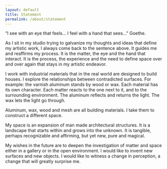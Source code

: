 ```yaml
---
layout: default
title: Statement
permalink: /about/statement
---
```


“I see with an eye that feels… I feel with a hand that sees…” Goethe.

As I sit in my studio trying to galvanize my thoughts and ideas that define my artistic work, I always come back to the sentence above. It guides me and reaffirms my process. It is the matter, the eye and the hand that interact. It is the process, the experience and the need to define space over and over again that stays in my artistic endeavor.

I work with industrial materials that in the real world are designed to build houses. I explore the relationships between contradicted surfaces. For example: the varnish aluminum stands by wood or wax. Each material has its own character. Each matter reacts to the one next to it, and to the surrounding environment. The aluminum reflects and returns the light. The wax lets the light go through.

Aluminum, wax, wood and mesh are all building materials. I take them to construct a different space.

My space is an expansion of man made architectural structures. It is a landscape that starts within and grows into the unknown. It is tangible, perhaps recognizable and affirming, but yet new, pure and magical.

My wishes in the future are to deepen the investigation of matter and space either in a gallery or in the open environment. I would like to invent new surfaces and new objects. I would like to witness a change in perception, a change that will greatly surprise me.
